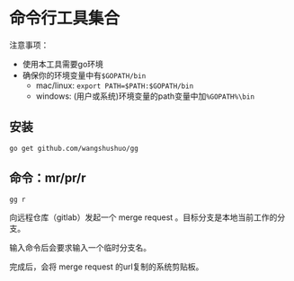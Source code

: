 # 命令行工具集合

注意事项：
- 使用本工具需要go环境
- 确保你的环境变量中有`$GOPATH/bin`
    - mac/linux: `export PATH=$PATH:$GOPATH/bin`
    - windows: (用户或系统)环境变量的path变量中加`%GOPATH%\bin`

## 安装

```
go get github.com/wangshushuo/gg
```

## 命令：mr/pr/r

```shell script
gg r
```
向远程仓库（gitlab）发起一个 merge request 。目标分支是本地当前工作的分支。

输入命令后会要求输入一个临时分支名。

完成后，会将 merge request 的url复制的系统剪贴板。
